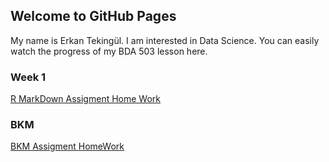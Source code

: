 ## Welcome to GitHub Pages

My name is Erkan Tekingül. I am interested in Data Science.
You can easily watch the progress of my BDA 503 lesson here.
### Week 1

[R MarkDown Assigment Home Work](https://pjournal.github.io/mef03-tekingule/assignment_1_knit.html)

### BKM
[BKM Assigment HomeWork](BKM_homework.html)
